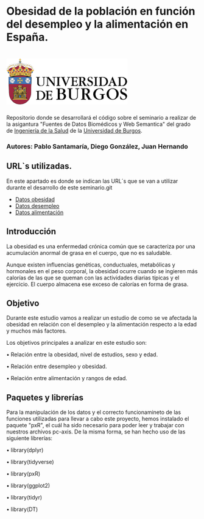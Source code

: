 # Obesidad de la población en función del desempleo y la alimentación en España. 

# <img src="INPUT/IMAGENES/EscudoUBU-TL.png" aling = 'center' height = '120' />

Repositorio donde se desarrollará el código sobre el seminario a realizar de la asigantura "Fuentes de Datos Biomédicos y Web Semantica" del grado de [Ingeniería de la Salud](https://www.ubu.es/grado-en-ingenieria-de-la-salud) de la [Universidad de Burgos](https://www.ubu.es/).
### Autores: Pablo Santamaría, Diego González, Juan Hernando
## URL`s utilizadas.
En este apartado es donde se indican las URL´s que se van a utilizar durante el desarrollo de este seminario.git 
- [Datos obesidad](https://datos.gob.es/es/catalogo/ea0010587-indice-de-masa-corporal-poblacion-adulta-segun-sexo-grupo-de-edad-y-nivel-de-estudios-poblacion-de-18-y-mas-anos-identificador-api-t15-p420-a2019-p06-l0-01005-px1)
- [Datos desempleo](https://datos.gob.es/es/catalogo/ea0010587-parados-por-tiempo-de-busqueda-de-empleo-sexo-y-grupo-de-edad-epa-identificador-api-66002)
- [Datos alimentación](https://datos.gob.es/es/catalogo/ea0010587-patron-de-consumo-de-determinados-alimentos-segun-sexo-y-grupo-de-edad-poblacion-de-15-y-mas-anos-identificador-api-t15-p420-a2019-p06-l0-05001-px1)

## **Introducción**

La obesidad es una enfermedad crónica común que se caracteriza por una acumulación anormal de grasa en el cuerpo, que no es saludable.

Aunque existen influencias genéticas, conductuales, metabólicas y hormonales en el peso corporal, la obesidad ocurre cuando se ingieren más calorías de las que se queman con las actividades diarias típicas y el ejercicio. El cuerpo almacena ese exceso de calorías en forma de grasa.


## **Objetivo**

Durante este estudio vamos a realizar un estudio de como se ve afectada la obesidad en relación con el desempleo y la alimentación  respecto a la edad y muchos más factores.

Los objetivos principales a analizar en este estudio son:

• Relación entre la obesidad, nivel de estudios, sexo y edad.

• Relación entre desempleo y obesidad.

• Relación entre alimentación y rangos de edad.

## **Paquetes y librerías**

Para la manipulación de los datos y el correcto funcionamineto de las funciones utilizadas para llevar a cabo este proyecto, hemos instalado el paquete "pxR", el cuál ha sido necesario para poder leer y trabajar con nuestros archivos pc-axis. De la misma forma, se han hecho uso de las siguiente librerías:

• library(dplyr)

• library(tidyverse)

• library(pxR)

• library(ggplot2)

• library(tidyr)

• library(DT)

